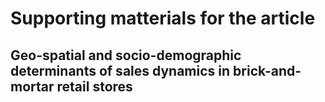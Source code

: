 # Supporting matterials for the article

## Geo-spatial and socio-demographic determinants of sales dynamics in brick-and-mortar retail stores
